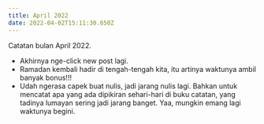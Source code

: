 ```yaml
---
title: April 2022
date: 2022-04-02T15:11:30.650Z
---
```

Catatan bulan April 2022.<!--more-->

* Akhirnya nge-click new post lagi.
* Ramadan kembali hadir di tengah-tengah kita, itu artinya waktunya ambil banyak bonus!!!
* Udah ngerasa capek buat nulis, jadi jarang nulis lagi. Bahkan untuk mencatat apa yang ada dipikiran sehari-hari di buku catatan, yang tadinya lumayan sering jadi jarang banget. Yaa, mungkin emang lagi waktunya begini.